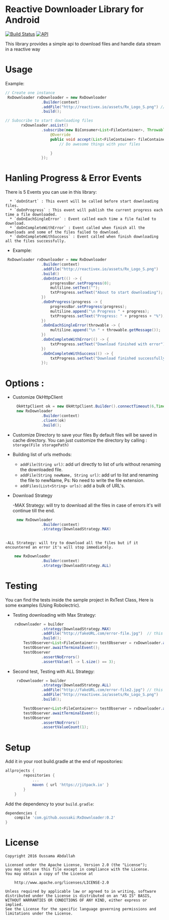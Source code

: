 #  Reactive Downloader Library for Android

[![Build Status](https://api.travis-ci.org/oussaki/RxDownloader.svg?branch=master)](https://travis-ci.org/oussaki/RxDownloader)
[![API](https://img.shields.io/badge/API-14%2B-brightgreen.svg?style=flat)](https://android-arsenal.com/api?level=14)

This library provides a simple api to download files and handle data stream in a reactive way 

# Usage
	

Example:

```java
// Create one instance 
 RxDownloader rxDownloader = new RxDownloader
                .Builder(context)
                .addFile("http://reactivex.io/assets/Rx_Logo_S.png") // you can add more files
                .build();

// Subscribe to start downloading files 
       rxDownloader.asList()
                .subscribe(new BiConsumer<List<FileContainer>, Throwable>() {
                    @Override
                    public void accept(List<FileContainer> fileContainers, Throwable throwable) throws Exception {
                        // Do awesome things with your files

                    }
                });
```

# Hanling Progress & Error Events

There is 5 Events you can use in this library:
  
      * `doOnStart` : This event will be called before start downloading files.
      * `doOnProgress` : This event will publish the current progress each time a file downloaded.
      * `doOnEachSingleError` : Event called each time a file failed to download.
      * `doOnCompleteWithError` : Event called when finish all the downloads and some of the files failed to download.
      * `doOnCompleteWithSuccess` : Event called when finish downloading all the files successfully.

* Example:

```java
 RxDownloader rxDownloader = new RxDownloader
                .Builder(context)
                .addFile("http://reactivex.io/assets/Rx_Logo_S.png")
                .build()
                .doOnStart(() -> {
                    progressBar.setProgress(0);
                    multiline.setText("");
                    txtProgress.setText("About to start downloading");
                })
                .doOnProgress(progress -> {
                    progressBar.setProgress(progress);
                    multiline.append("\n Progress " + progress);
                    txtProgress.setText("Progress: " + progress + "%");
                })
                .doOnEachSingleError(throwable -> {
                    multiline.append("\n " + throwable.getMessage());
                })
                .doOnCompleteWithError(() -> {
                    txtProgress.setText("Download finished with error");
                })
                .doOnCompleteWithSuccess(() -> {
                    txtProgress.setText("Download finished successfully");
                });
```

# Options :

* Customize OkHttpClient  
```java
	 OkHttpClient ok = new OkHttpClient.Builder().connectTimeout(6,TimeUnit.SECONDS).build();
	 new RxDownloader
                .Builder(context)
                .client(ok)
                .build();
```
* Customize Directory to save your files
	By default files will be saved in cache directory.
	You can just customize the directory by calling : `storage(File storagePath)`

* Building list of urls methods:

	- `addFile(String url)`: add url directly to list of urls without renaming the downloaded file.
	- `addFile(String newName, String url)`: add url to list and renaming the file to newName, Ps: No need to write the file extension.
	- `addFiles(List<String> urls)`: add a bulk of URL's.


* Download Strategy
  
  	-MAX Strategy: will try to download all the files in case of errors it's will continue till the end.

```java
 	 new RxDownloader
                .Builder(context)
                .strategy(DownloadStrategy.MAX)
                

```

    
    -ALL Strategy: will try to download all the files but if it encountered an error it's will stop immediately.

```java
	new RxDownloader
                .Builder(context)
                .strategy(DownloadStrategy.ALL)
```

# Testing
  
You can find the tests inside the sample project in RxTest Class, Here is some examples (Using Robolectric).

* Testing downloading with Max Strategy:

```java
	rxDownloader = builder
                .strategy(DownloadStrategy.MAX)
                .addFile("http://fakeURL.com/error-file.jpg")  // this will trigger an error
                .build();
        TestObserver<List<FileContainer>> testObserver = rxDownloader.asList().test();
        testObserver.awaitTerminalEvent();
        testObserver
                .assertNoErrors()
                .assertValue(l -> l.size() == 3);

```
	
* Second test, Testing with ALL Strategy:

```java
	 rxDownloader = builder
                .strategy(DownloadStrategy.ALL)
                .addFile("http://fakeURL.com/error-file2.jpg") // this will trigger an error
                .addFile("http://reactivex.io/assets/Rx_Logo_S.png")
                .build();

        TestObserver<List<FileContainer>> testObserver = rxDownloader.asList().test();
        testObserver.awaitTerminalEvent();
        testObserver
                .assertNoErrors()
                .assertValueCount(1);
```

# Setup

Add it in your root build.gradle at the end of repositories:

```groovy 
allprojects {
		repositories {
			...
			maven { url 'https://jitpack.io' }
		}
	}
```

Add the dependency to your `build.gradle`:

```groovy
dependencies {
    compile 'com.github.oussaki:RxDownloader:0.2'
}
```

# License

	Copyright 2016 Oussama Abdallah

	Licensed under the Apache License, Version 2.0 (the "License");
	you may not use this file except in compliance with the License.
	You may obtain a copy of the License at

	    http://www.apache.org/licenses/LICENSE-2.0

	Unless required by applicable law or agreed to in writing, software
	distributed under the License is distributed on an "AS IS" BASIS,
	WITHOUT WARRANTIES OR CONDITIONS OF ANY KIND, either express or implied.
	See the License for the specific language governing permissions and
	limitations under the License.